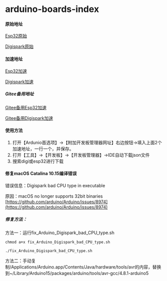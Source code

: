 # arduino-boards-index
#### 原始地址

[Esp32原始](https://dl.espressif.com/dl/package_esp32_index.json)

[Digispark原始](https://raw.fastgit.org/digistump/arduino-boards-index/master/package_digistump_index.json)

#### 加速地址

[Esp32加速](https://raw.githubusercontent.com/benjaminwan/arduino-boards-index/master/package_esp32_index.json)

[Digispark加速](https://raw.githubusercontent.com/benjaminwan/arduino-boards-index/master/package_digistump_index.json)

##### Gitee备用地址
[Gitee备用Esp32加速](https://gitee.com/benjaminwan/arduino-boards-index/raw/master/package_esp32_index.json)

[Gitee备用Digispark加速](https://gitee.com/benjaminwan/arduino-boards-index/raw/master/package_digistump_index.json)


#### 使用方法
1. 打开【Ardunio首选项】->【附加开发板管理器网址】右边按钮->填入上面2个加速地址，一行一个，并保存。
2. 打开【工具】->【开发板】->【开发板管理器】->IDE自动下载json文件
3. 搜索digi或esp32进行下载


#### 修复macOS Catalina 10.15编译错误
错误信息：Digispark bad CPU type in executable

原因：macOS no longer supports 32bit binaries
[https://github.com/arduino/Arduino/issues/8974](https://github.com/arduino/Arduino/issues/8974)

##### 修复方法：
方法一：运行fix_Arduino_Digispark_bad_CPU_type.sh
```
chmod a+x fix_Arduino_Digispark_bad_CPU_type.sh
```
```
./fix_Arduino_Digispark_bad_CPU_type.sh
```

方法二：手动复制/Applications/Arduino.app/Contents/Java/hardware/tools/avr的内容，替换到~/Library/Arduino15/packages/arduino/tools/avr-gcc/4.8.1-arduino5


